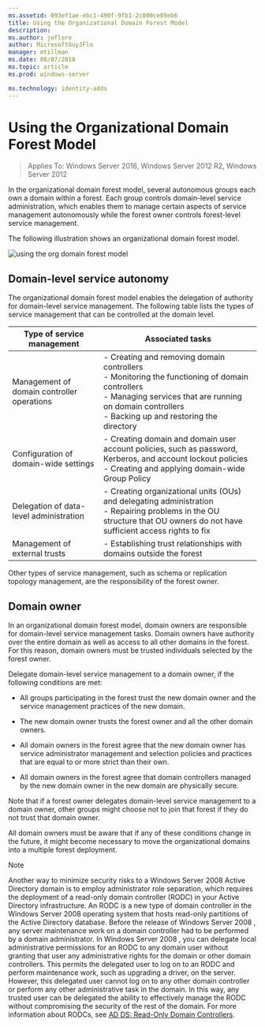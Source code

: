 ```yaml
---
ms.assetid: 093ef1ae-ebc1-490f-9fb1-2c000ce89eb6
title: Using the Organizational Domain Forest Model
description:
ms.author: joflore
author: MicrosoftGuyJFlo
manager: mtillman
ms.date: 08/07/2018
ms.topic: article
ms.prod: windows-server

ms.technology: identity-adds
---
```

# Using the Organizational Domain Forest Model

>Applies To: Windows Server 2016, Windows Server 2012 R2, Windows Server 2012

In the organizational domain forest model, several autonomous groups each own a domain within a forest. Each group controls domain-level service administration, which enables them to manage certain aspects of service management autonomously while the forest owner controls forest-level service management.  

The following illustration shows an organizational domain forest model.  

![using the org domain forest model](../../media/Using-the-Organizational-Domain-Forest-Model/c50a3c6a-b0e4-43ec-ad62-f05d05f0bbd2.gif)  

## Domain-level service autonomy

The organizational domain forest model enables the delegation of authority for domain-level service management. The following table lists the types of service management that can be controlled at the domain level.  

|Type of service management|Associated tasks|  
|------------------------------|--------------------|  
|Management of domain controller operations|- Creating and removing domain controllers<br />- Monitoring the functioning of domain controllers<br />- Managing services that are running on domain controllers<br />- Backing up and restoring the directory|  
|Configuration of domain-wide settings|- Creating domain and domain user account policies, such as password, Kerberos, and account lockout policies<br />- Creating and applying domain-wide Group Policy|  
|Delegation of data-level administration|- Creating organizational units (OUs) and delegating administration<br />- Repairing problems in the OU structure that OU owners do not have sufficient access rights to fix|  
|Management of external trusts|- Establishing trust relationships with domains outside the forest|  

Other types of service management, such as schema or replication topology management, are the responsibility of the forest owner.  

## Domain owner

In an organizational domain forest model, domain owners are responsible for domain-level service management tasks. Domain owners have authority over the entire domain as well as access to all other domains in the forest. For this reason, domain owners must be trusted individuals selected by the forest owner.  

Delegate domain-level service management to a domain owner, if the following conditions are met:  

- All groups participating in the forest trust the new domain owner and the service management practices of the new domain.  

- The new domain owner trusts the forest owner and all the other domain owners.  

- All domain owners in the forest agree that the new domain owner has service administrator management and selection policies and practices that are equal to or more strict than their own.  

- All domain owners in the forest agree that domain controllers managed by the new domain owner in the new domain are physically secure.  

Note that if a forest owner delegates domain-level service management to a domain owner, other groups might choose not to join that forest if they do not trust that domain owner.  

All domain owners must be aware that if any of these conditions change in the future, it might become necessary to move the organizational domains into a multiple forest deployment.  

> [!NOTE]  
> Another way to minimize security risks to a  Windows Server 2008  Active Directory domain is to employ administrator role separation, which requires the deployment of a read-only domain controller (RODC) in your Active Directory infrastructure. An RODC is a new type of domain controller in the  Windows Server 2008  operating system that hosts read-only partitions of the Active Directory database. Before the release of  Windows Server 2008 , any server maintenance work on a domain controller had to be performed by a domain administrator. In  Windows Server 2008 , you can delegate local administrative permissions for an RODC to any domain user without granting that user any administrative rights for the domain or other domain controllers. This permits the delegated user to log on to an RODC and perform maintenance work, such as upgrading a driver, on the server. However, this delegated user cannot log on to any other domain controller or perform any other administrative task in the domain. In this way, any trusted user can be delegated the ability to effectively manage the RODC without compromising the security of the rest of the domain. For more information about RODCs, see [AD DS: Read-Only Domain Controllers](https://go.microsoft.com/fwlink/?LinkId=106616).  
